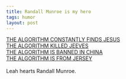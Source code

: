 ```yaml
---
title: Randall Munroe is my hero
tags: humor
layout: post
---
```

<a href="http://xkcd.com/">THE ALGORITHM CONSTANTLY FINDS JESUS</a><br /><a href="http://blag.xkcd.com/">THE ALGORITHM KILLED JEEVES</a><br /><a href="http://xkcd.com/c242.html">THE ALGORITHM IS BANNED IN CHINA</a><br /><a href="http://blag.xkcd.com/2007/04/19/billboards/">THE ALGORITHM IS FROM JERSEY</a><br /><br />Leah hearts Randall Munroe.
